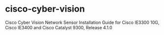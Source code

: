 # cisco-cyber-vision
Cisco Cyber Vision Network Sensor Installation Guide for Cisco IE3300 10G, Cisco IE3400 and Cisco Catalyst 9300, Release 4.1.0

